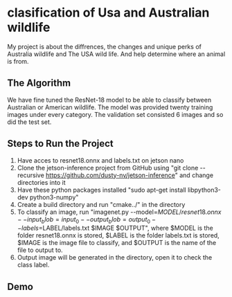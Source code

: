 # clasification of Usa and Australian wildlife
My project is about the diffrences, the changes and unique perks of Australia wildlife and The USA wild life. And help determine where an animal is from. 

## The Algorithm 
We have fine tuned the ResNet-18 model to be able to classify between Australian or American wildlife. The model was provided twenty training images under every category. The validation set consisted 6 images and so did the test set. 

## Steps to Run the Project 
1. Have acces to resnet18.onnx and labels.txt on jetson nano
2. Clone the jetson-inference project from GitHub using "git clone --recursive https://github.com/dusty-nv/jetson-inference" and change directories into it
3. Have these python packages installed "sudo apt-get install libpython3-dev python3-numpy"
4. Create a build directory and run "cmake../" in the directory
5. To classify an image, run "imagenet.py --model=$MODEL/resnet18.onnx --input_blob=input_0 --output_blob=output_0 --labels=$LABEL/labels.txt $IMAGE $OUTPUT", where $MODEL is the folder resnet18.onnx is stored, $LABEL is the folder labels.txt is stored, $IMAGE is the image file to classify, and $OUTPUT is the name of the file to output to.
6. Output image will be generated in the directory, open it to check the class label.

## Demo
